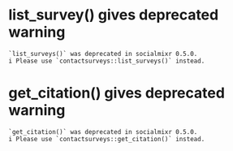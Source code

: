 # list_survey() gives deprecated warning

    `list_surveys()` was deprecated in socialmixr 0.5.0.
    i Please use `contactsurveys::list_surveys()` instead.

# get_citation() gives deprecated warning

    `get_citation()` was deprecated in socialmixr 0.5.0.
    i Please use `contactsurveys::get_citation()` instead.

